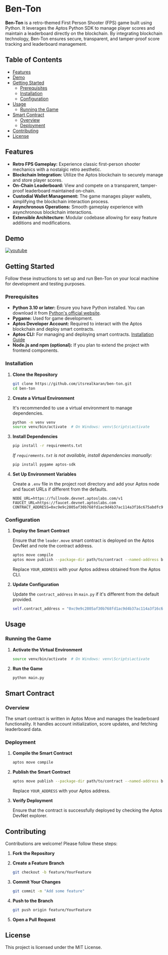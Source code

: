 # Ben-Ton

**Ben-Ton** is a retro-themed First Person Shooter (FPS) game built using Python. It leverages the Aptos Python SDK to manage player scores and maintain a leaderboard directly on the blockchain. By integrating blockchain technology, Ben-Ton ensures secure, transparent, and tamper-proof score tracking and leaderboard management.

## Table of Contents

- [Features](#features)
- [Demo](#demo)
- [Getting Started](#getting-started)
  - [Prerequisites](#prerequisites)
  - [Installation](#installation)
  - [Configuration](#configuration)
- [Usage](#usage)
  - [Running the Game](#running-the-game)
- [Smart Contract](#smart-contract)
  - [Overview](#overview)
  - [Deployment](#deployment)
- [Contributing](#contributing)
- [License](#license)


## Features

- **Retro FPS Gameplay:** Experience classic first-person shooter mechanics with a nostalgic retro aesthetic.
- **Blockchain Integration:** Utilize the Aptos blockchain to securely manage and store player scores.
- **On-Chain Leaderboard:** View and compete on a transparent, tamper-proof leaderboard maintained on-chain.
- **Custodial Wallet Management:** The game manages player wallets, simplifying the blockchain interaction process.
- **Asynchronous Operations:** Smooth gameplay experience with asynchronous blockchain interactions.
- **Extensible Architecture:** Modular codebase allowing for easy feature additions and modifications.

## Demo

[![youtube](https://img.youtube.com/vi/gnqpnoYSZIw/maxresdefault.jpg)](https://youtu.be/gnqpnoYSZIw)

## Getting Started

Follow these instructions to set up and run Ben-Ton on your local machine for development and testing purposes.

### Prerequisites

- **Python 3.10 or later:** Ensure you have Python installed. You can download it from [Python's official website](https://www.python.org/downloads/).
- **Pygame:** Used for game development.
- **Aptos Developer Account:** Required to interact with the Aptos blockchain and deploy smart contracts.
- **Aptos CLI:** For managing and deploying smart contracts. [Installation Guide](https://aptos.dev/aptos-core/cli.html)
- **Node.js and npm (optional):** If you plan to extend the project with frontend components.

### Installation

1. **Clone the Repository**

   ```bash
   git clone https://github.com/itsrealkaran/ben-ton.git
   cd ben-ton
   ```

1. **Create a Virtual Environment**

   It's recommended to use a virtual environment to manage dependencies.

   ```bash
   python -m venv venv
   source venv/bin/activate  # On Windows: venv\Scripts\activate
   ```

1. **Install Dependencies**

   ```bash
   pip install -r requirements.txt
   ```

   *If `requirements.txt` is not available, install dependencies manually:*

   ```bash
   pip install pygame aptos-sdk
   ```

1. **Set Up Environment Variables**

   Create a `.env` file in the project root directory and add your Aptos node and faucet URLs if different from the defaults.

   ```env
   NODE_URL=https://fullnode.devnet.aptoslabs.com/v1
   FAUCET_URL=https://faucet.devnet.aptoslabs.com
   CONTRACT_ADDRESS=0xc9e9c2805af30b768fd1ac9d4b37ac114a3f16c675abdfc985c44ac5061fcd20
   ```

### Configuration

1. **Deploy the Smart Contract**

   Ensure that the `leader.move` smart contract is deployed on the Aptos DevNet and note the contract address.

   ```bash
   aptos move compile
   aptos move publish --package-dir path/to/contract --named-address benton=YOUR_ADDRESS
   ```

   Replace `YOUR_ADDRESS` with your Aptos address obtained from the Aptos CLI.

1. **Update Configuration**

   Update the `contract_address` in `main.py` if it's different from the default provided.

   ```python
   self.contract_address = "0xc9e9c2805af30b768fd1ac9d4b37ac114a3f16c675abdfc985c44ac5061fcd20"
   ```

## Usage

### Running the Game

1. **Activate the Virtual Environment**

   ```bash
   source venv/bin/activate  # On Windows: venv\Scripts\activate
   ```

1. **Run the Game**

   ```bash
   python main.py
   ```

## Smart Contract

### Overview

The smart contract is written in Aptos Move and manages the leaderboard functionality. It handles account initialization, score updates, and fetching leaderboard data.

### Deployment

1. **Compile the Smart Contract**

   ```bash
   aptos move compile
   ```

1. **Publish the Smart Contract**

   ```bash
   aptos move publish --package-dir path/to/contract --named-address benton=YOUR_ADDRESS
   ```

   Replace `YOUR_ADDRESS` with your Aptos address.

1. **Verify Deployment**

   Ensure that the contract is successfully deployed by checking the Aptos DevNet explorer.

## Contributing

Contributions are welcome! Please follow these steps:

1. **Fork the Repository**
2. **Create a Feature Branch**

   ```bash
   git checkout -b feature/YourFeature
   ```

1. **Commit Your Changes**

   ```bash
   git commit -m "Add some feature"
   ```

1. **Push to the Branch**

   ```bash
   git push origin feature/YourFeature
   ```

1. **Open a Pull Request**

## License

This project is licensed under the MIT License.

